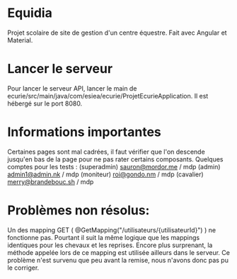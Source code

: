 # Equidia

Projet scolaire de site de gestion d'un centre équestre. Fait avec Angular et Material.

# Lancer le serveur

Pour lancer le serveur API, lancer le main de ecurie/src/main/java/com/esiea/ecurie/ProjetEcurieApplication.
Il est hébergé sur le port 8080.

# Informations importantes

Certaines pages sont mal cadrées, il faut vérifier que l'on descende jusqu'en bas de la page pour ne pas rater certains composants.
Quelques comptes pour les tests :
  (superadmin) sauron@mordor.me / mdp
  (admin) admin1@admin.nk / mdp
  (moniteur) roi@gondo.nm / mdp
  (cavalier) merry@brandebouc.sh / mdp
  
  
# Problèmes non résolus:

Un des mapping GET ( @GetMapping("/utilisateurs/{utilisateurId}") ) ne fonctionne pas. Pourtant il suit la même logique que les mappings identiques pour les chevaux et les reprises. 
Encore plus surprenant, la méthode appelée lors de ce mapping est utilisée ailleurs dans le serveur. 
Ce problème n'est survenu que peu avant la remise, nous n'avons donc pas pu le corriger.
